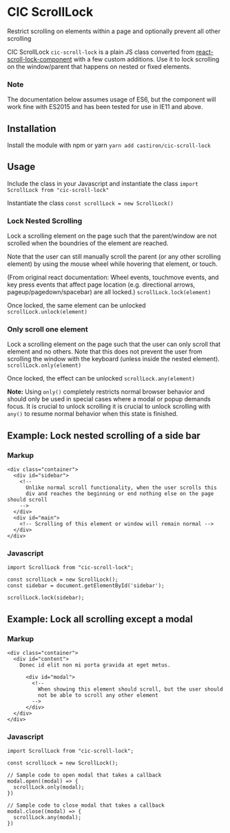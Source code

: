 # CIC ScrollLock

Restrict scrolling on elements within a page and optionally prevent all other scrolling

CIC ScrollLock `cic-scroll-lock` is a plain JS class converted from [react-scroll-lock-component](https://github.com/orteth01/react-scroll-lock-component/) with a few custom additions. Use it to lock scrolling on the window/parent that happens on nested or fixed elements.

### Note
The documentation below assumes usage of ES6, but the component will work fine with ES2015 and has been tested for use in IE11 and above.

## Installation
Install the module with npm or yarn
`yarn add castiron/cic-scroll-lock`

## Usage
Include the class in your Javascript and instantiate the class
`import ScrollLock from "cic-scroll-lock"`

Instantiate the class
`const scrollLock = new ScrollLock()`

### Lock Nested Scrolling
Lock a scrolling element on the page such that the parent/window are not scrolled when the boundries of the element are reached.

Note that the user can still manually scroll the parent (or any other scrolling element) by using the mouse wheel while hovering that element, or touch.

(From original react documentation: Wheel events, touchmove events, and key press events that affect page location (e.g. directional arrows, pageup/pagedown/spacebar) are all locked.)
`scrollLock.lock(element)`

Once locked, the same element can be unlocked
`scrollLock.unlock(element)`


### Only scroll one element
Lock a scrolling element on the page such that the user can only scroll that element and no others. Note that this does not prevent the user from scrolling the window with the keyboard (unless inside the nested element).
`scrollLock.only(element)`

Once locked, the effect can be unlocked
`scrollLock.any(element)`

**Note:** Using `only()` completely restricts normal browser behavior and should only be used in special cases where a modal or popup demands focus. It is crucial to unlock scrolling it is crucial to unlock scrolling with `any()` to resume normal behavior when this state is finished.


## Example: Lock nested scrolling of a side bar

### Markup
```
<div class="container">
  <div id="sidebar">
    <!--
      Unlike normal scroll functionality, when the user scrolls this
      div and reaches the beginning or end nothing else on the page should scroll
    -->
  </div>
  <div id="main">
    <!-- Scrolling of this element or window will remain normal -->
  </div>
</div>
```

### Javascript
```
import ScrollLock from "cic-scroll-lock";

const scrollLock = new ScrollLock();
const sidebar = document.getElementById('sidebar');

scrollLock.lock(sidebar);
```

## Example: Lock all scrolling except a modal

### Markup
```
<div class="container">
  <div id="content">
    Donec id elit non mi porta gravida at eget metus.

      <div id="modal">
        <!--
          When showing this element should scroll, but the user should
          not be able to scroll any other element
        -->
      </div>
  </div>
</div>
```

### Javascript
```
import ScrollLock from "cic-scroll-lock";

const scrollLock = new ScrollLock();

// Sample code to open modal that takes a callback
modal.open((modal) => {
  scrollLock.only(modal);
})

// Sample code to close modal that takes a callback
modal.close((modal) => {
  scrollLock.any(modal);
})
```
